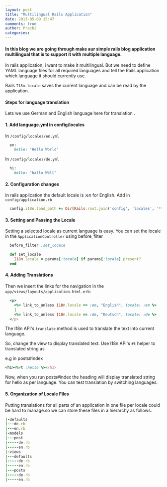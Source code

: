 ```yaml
---
layout: post
title: "Multilingual Rails Application"
date: 2013-05-09 15:47
comments: true
author: Prachi
categories:
---
```


#### In this blog we are going through make aur simple rails blog application multilingual that is to support it with multiple language.

In rails application, i want to make it multilingual. But we need to define YAML language files for all required languages and tell the Rails application which language it should currently use.

Rails `I18n.locale` saves the current language and can be read by the application.

#### Steps for language translation

Lets we use German and English language here for translation .
#### 1. Add language.yml in config/locales

In `/config/locales/en.yml`
```ruby
  en:
    hello: "Hello World"
```

In `/config/locales/de.yml`
```ruby
  hi:
    hello: "hallo Welt"
```
#### 2. Configuration changes
In rails application the default locale is :en for English.
Add in `config/application.rb`
```ruby
  config.i18n.load_path += Dir[Rails.root.join('config', 'locales', '**', '*.{rb,yml}')]
```

#### 3. Setting and Passing the Locale

Setting a selected locale as current language is easy. You can set the locale in the `ApplicationController` using before_filter

```ruby
  before_filter :set_locale

  def set_locale
    I18n.locale = params[:locale] if params[:locale].present?
  end
```

#### 4.  Adding Translations
Then we insert the links for the navigation in the `app/views/layouts/application.html.erb`:
```ruby
  <p>
    <%= link_to_unless I18n.locale == :en, "English", locale: :en %>
    |
    <%= link_to_unless I18n.locale == :de, "Deutsch", locale: :de %>
  </p>
```

The I18n API's  `translate` method is used to translate the text into current language.

So, change the view to  display translated text. Use I18n API's `#t` helper to translated string as

e.g in posts#index
```ruby
<h1><%=t :hello %></h1>
```

Now, when you run posts#index the heading will display translated string for hello as per language.
You can test translation by switching languages.

#### 5. Organization of Locale Files

Putting translations for all parts of an application in one file per locale could be hard to manage.so we  can store these files in a hierarchy as follows.
```ruby
|-defaults
|---de.rb
|---en.rb
|-models
|---post
|-----de.rb
|-----en.rb
|-views
|---defaults
|-----de.rb
|-----en.rb
|---posts
|-----de.rb
|-----en.rb
```









